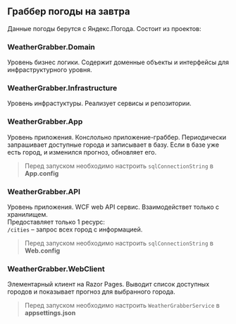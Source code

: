 ## Граббер погоды на завтра

Данные погоды берутся с Яндекс.Погода.
Состоит из проектов:

### WeatherGrabber.Domain

Уровень бизнес логики. Содержит доменные объекты и интерфейсы для инфраструктурного уровня.

### WeatherGrabber.Infrastructure

Уровень инфрастуктуры. Реализует сервисы и репозитории.

### WeatherGrabber.App

Уровень приложения. Конслольно приложение-граббер. Периодически запрашивает доступные города и записывает в базу. Если в базе уже есть город, и изменился прогноз, обновляет его.

> Перед запуском необходимо настроить `sqlConnectionString` в **App.config**

### WeatherGrabber.API

Уровень приложения. WCF web API сервис. Взаимодействет только с хранилищем.  
Предоставляет только 1 ресурс:  
`/cities` – запрос всех город с информацией.

> Перед запуском необходимо настроить `sqlConnectionString` в **Web.config**

### WeatherGrabber.WebClient

Элементарный клиент на Razor Pages. Выводит список доступных городов и показывает прогноз для выбранного города.

> Перед запуском необходимо настроить `WeatherGrabberService` в **appsettings.json**
